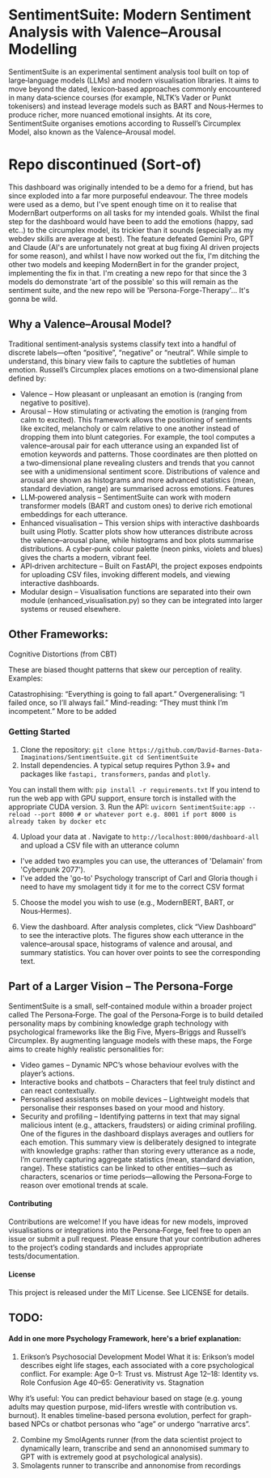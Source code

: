 # SentimentSuite: Modern Sentiment Analysis with Valence–Arousal Modelling
SentimentSuite is an experimental sentiment analysis tool built on top of large‑language models (LLMs) and modern visualisation libraries.
It aims to move beyond the dated, lexicon‑based approaches commonly encountered in many data‑science courses (for example, NLTK’s Vader or Punkt tokenisers) and instead leverage models such as BART and Nous‑Hermes to produce richer, more nuanced emotional insights. At its core, SentimentSuite organises emotions according to Russell’s Circumplex Model, also known as the Valence–Arousal model.

# Repo discontinued (Sort-of)
This dashboard was originally intended to be a demo for a friend, but has since exploded into a far more purposeful endeavour.
The three models were used as a demo, but I've spent enough time on it to realise that ModernBart outperforms on all tasks for my intended goals.
Whilst the final step for the dashboard would have been to add the emotions (happy, sad etc..) to the circumplex model, its trickier than it sounds (especially as my webdev skills are average at best).
The feature defeated Gemini Pro, GPT and Claude (AI's are unfortunately not great at bug fixing AI driven projects for some reason), and whilst I have now worked out the fix, I'm ditching the other two models and keeping ModernBert in for the grander project, implementing the fix in that.
I'm creating a new repo for that since the 3 models do demonstrate 'art of the possible' so this will remain as the sentiment suite, and the new repo will be 'Persona-Forge-Therapy'... It's gonna be wild.

## Why a Valence–Arousal Model?

Traditional sentiment‑analysis systems classify text into a handful of discrete labels—often “positive”, “negative” or “neutral”. While simple to understand, this binary view fails to capture the subtleties of human emotion. Russell’s Circumplex places emotions on a two‑dimensional plane defined by:
- Valence – How pleasant or unpleasant an emotion is (ranging from negative to positive).
- Arousal – How stimulating or activating the emotion is (ranging from calm to excited).
This framework allows the positioning of sentiments like excited, melancholy or calm relative to one another instead of dropping them into blunt categories. 
For example, the tool computes a valence–arousal pair for each utterance using an expanded list of emotion keywords and patterns. Those coordinates are then plotted on a two‑dimensional plane revealing clusters and trends that you cannot see with a unidimensional sentiment score. Distributions of valence and arousal are shown as histograms and more advanced statistics (mean, standard deviation, range) are summarised across emotions.
Features
- LLM‑powered analysis – SentimentSuite can work with modern transformer models (BART and custom ones) to derive rich emotional embeddings for each utterance.
- Enhanced visualisation – This version ships with interactive dashboards built using Plotly. Scatter plots show how utterances distribute across the valence–arousal plane, while histograms and box plots summarise distributions. A cyber‑punk colour palette (neon pinks, violets and blues) gives the charts a modern, vibrant feel.
- API‑driven architecture – Built on FastAPI, the project exposes endpoints for uploading CSV files, invoking different models, and viewing interactive dashboards.
- Modular design – Visualisation functions are separated into their own module (enhanced_visualisation.py) so they can be integrated into larger systems or reused elsewhere.

## Other Frameworks:
Cognitive Distortions (from CBT)

These are biased thought patterns that skew our perception of reality. Examples:

Catastrophising: “Everything is going to fall apart.”
Overgeneralising: “I failed once, so I’ll always fail.”
Mind-reading: “They must think I’m incompetent.”
More to be added

### Getting Started

1. Clone the repository:
       ```
       git clone https://github.com/David-Barnes-Data-Imaginations/SentimentSuite.git
       cd SentimentSuite
       ```
2. Install dependencies. A typical setup requires Python 3.9+ and
packages like `fastapi, transformers`, `pandas` and `plotly`. 

You can install them with:
       ```
       pip install -r requirements.txt
       ```
       If you intend to run the web app with GPU support, ensure torch is installed with the appropriate CUDA version.
3. Run the API:
       ```
       uvicorn SentimentSuite:app --reload --port 8000 # or whatever port e.g. 8001 if port 8000 is already taken by docker etc
       ```

4. Upload your data at . Navigate to `http://localhost:8000/dashboard-all` and upload a CSV file with an utterance column 
- I've added two examples you can use, the utterances of 'Delamain' from 'Cyberpunk 2077'). 
- I've added the 'go-to' Psychology transcript of Carl and Gloria though i need to have my smolagent tidy it for me to the correct CSV format
5. Choose the model you wish to use (e.g., ModernBERT, BART, or Nous‑Hermes).

6. View the dashboard. After analysis completes, click “View Dashboard” to see the interactive plots. The figures show each utterance in the valence–arousal space, histograms of valence and arousal, and summary statistics. You can hover over points to see the corresponding text.

## Part of a Larger Vision – The Persona‑Forge
SentimentSuite is a small, self‑contained module within a broader project called The Persona‑Forge. The goal of the Persona‑Forge is to build detailed personality maps by combining knowledge graph technology with psychological frameworks like the Big Five, Myers–Briggs and Russell’s Circumplex. By augmenting language models with these maps, the Forge aims to create highly realistic personalities for:
- Video games – Dynamic NPC’s whose behaviour evolves with the player’s actions.
- Interactive books and chatbots – Characters that feel truly distinct and can react contextually.
- Personalised assistants on mobile devices – Lightweight models that personalise their responses based on your mood and history.
- Security and profiling – Identifying patterns in text that may signal malicious intent (e.g., attackers, fraudsters) or aiding criminal profiling.
One of the figures in the dashboard displays averages and outliers for each emotion. This summary view is deliberately designed to integrate with knowledge graphs: rather than storing every utterance as a node, I’m currently capturing aggregate statistics (mean, standard deviation, range). These statistics can be linked to other entities—such as characters, scenarios or time periods—allowing the Persona‑Forge to reason over emotional trends at scale.

#### Contributing
Contributions are welcome! If you have ideas for new models, improved visualisations or integrations into the Persona‑Forge, feel free to open an issue or submit a pull request. Please ensure that your contribution adheres to the project’s coding standards and includes
appropriate tests/documentation.

#### License
This project is released under the MIT License. See LICENSE for
details.


## TODO:

#### Add in one more Psychology Framework, here's a brief explanation:
 1. Erikson’s Psychosocial Development Model
What it is:
Erikson’s model describes eight life stages, each associated with a core psychological conflict. For example:
Age 0–1: Trust vs. Mistrust
Age 12–18: Identity vs. Role Confusion
Age 40–65: Generativity vs. Stagnation

Why it’s useful:
You can predict behaviour based on stage (e.g. young adults may question purpose, mid-lifers wrestle with contribution vs. burnout).
It enables timeline-based persona evolution, perfect for graph-based NPCs or chatbot personas who “age” or undergo “narrative arcs”.

2. Combine my SmolAgents runner (from the data scientist project to dynamically learn, transcribe and send an annonomised summary to GPT with is extremely good at psychological analysis).
3. Smolagents runner to transcribe and annonomise from recordings
